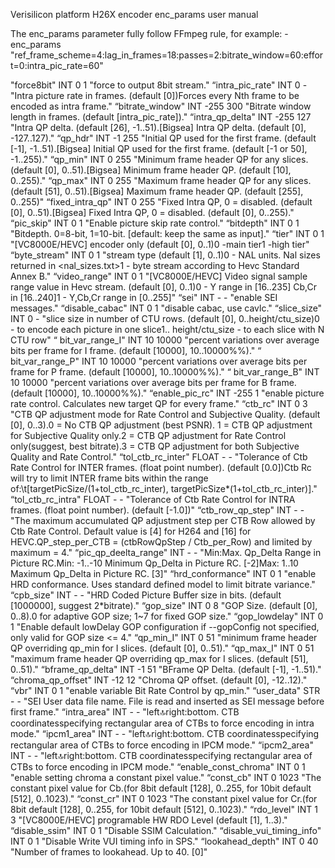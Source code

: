 Verisilicon platform H26X encoder enc_params user manual

The enc_params parameter fully follow FFmpeg rule, for example:
-enc_params "ref_frame_scheme=4:lag_in_frames=18:passes=2:bitrate_window=60:effort=0:intra_pic_rate=60"

"force8bit"					INT	0		1		"force to output 8bit stream." 
“intra_pic_rate"			INT	0		-		"Intra picture rate in frames. (default [0])Forces every Nth frame to be encoded as intra frame." 
“bitrate_window"			INT	-255	300		"Bitrate window length in frames. (default [intra_pic_rate])." 
“intra_qp_delta"			INT	-255	127		"Intra QP delta. (default [26], -1..51).[Bigsea] Intra QP delta. (default [0], -127..127)." 
“qp_hdr"					INT	-1		255		"Initial QP used for the first frame. (default [-1], -1..51).[Bigsea] Initial QP used for the first frame. (default [-1 or 50], -1..255)."
“qp_min"					INT	0		255		"Minimum frame header QP for any slices. (default [0], 0..51).[Bigsea] Minimum frame header QP. (default [10], 0..255)." 
“qp_max"					INT	0		255		"Maximum frame header QP for any slices. (default [51], 0..51).[Bigsea] Maximum frame header QP. (default [255], 0..255)" 
“fixed_intra_qp"			INT	0		255		"Fixed Intra QP, 0 = disabled. (default [0], 0..51).[Bigsea] Fixed Intra QP, 0 = disabled. (default [0], 0..255)." 
“pic_skip"					INT	0		1		"Enable picture skip rate control." 
“bitdepth"					INT	0		1		"Bitdepth. 0=8-bit, 1=10-bit. [default: keep the same as input]." 
“tier"						INT	0		1		"[VC8000E/HEVC] encoder only (default [0], 0..1)0 -main tier1 -high tier" 
“byte_stream"				INT	0		1		"stream type (default [1], 0..1)0 - NAL units. Nal sizes returned in <nal_sizes.txt>1 - byte stream according to Hevc Standard Annex B." 
“video_range"				INT	0		1		"[VC8000E/HEVC] Video signal sample range value in Hevc stream. (default [0], 0..1)0 - Y range in [16..235] 
												Cb,Cr in [16..240]1 - Y,Cb,Cr range in [0..255]" 
“sei"						INT	-		-		"enable SEI messages." 
“disable_cabac"				INT	0		1		"disable cabac, use cavlc." 
“slice_size"				INT	0		-		"slice size in number of CTU rows. (default [0], 0..height/ctu_size)0 - to encode each picture in one slice1..
												height/ctu_size - to each slice with N CTU row" 
“ bit_var_range_I"			INT	10		10000	"percent variations over average bits per frame for I frame. (default [10000], 10..10000%%)." 
“ bit_var_range_P"			INT	10		10000	"percent variations over average bits per frame for P frame. (default [10000], 10..10000%%)." 
“ bit_var_range_B"			INT	10		10000	"percent variations over average bits per frame for B frame. (default [10000], 10..10000%%)." 
“enable_pic_rc"				INT	-255	1		"enable picture rate control. Calculates new target QP for every frame." 
“ctb_rc"					INT	0		3		"CTB QP adjustment mode for Rate Control and Subjective Quality. (default [0], 0..3).0 = No CTB QP adjustment (best PSNR).
												1 = CTB QP adjustment for Subjective Quality only.2 = CTB QP adjustment for Rate Control only(suggest, best bitrate).3 = CTB QP adjustment for both Subjective Quality and Rate Control." 
“tol_ctb_rc_inter"			FLOAT	-	-		"Tolerance of Ctb Rate Control for INTER frames. (float point number). (default [0.0])Ctb Rc will try to limit INTER frame bits within the range 
												of:\t[targetPicSize/(1+tol_ctb_rc_inter), targetPicSize*(1+tol_ctb_rc_inter)]." 
“tol_ctb_rc_intra"			FLOAT	-	-		"Tolerance of Ctb Rate Control for INTRA frames. (float point number). (default [-1.0])" 
“ctb_row_qp_step"			INT	-	-			"The maximum accumulated QP adjustment step per CTB Row allowed by Ctb Rate Control.
												Default value is [4] for H264 and [16] for HEVC.QP_step_per_CTB = (ctbRowQpStep / Ctb_per_Row) and limited by maximum = 4." 
“pic_qp_deelta_range"		INT	-	-			"Min:Max. Qp_Delta Range in Picture RC.Min: -1..-10 Minimum Qp_Delta in Picture RC. [-2]Max: 1..10 Maximum Qp_Delta in Picture RC. [3]" 
“hrd_conformance"			INT	0	1			"enable HRD conformance. Uses standard defined model to limit bitrate variance." 
“cpb_size"					INT	-	-			"HRD Coded Picture Buffer size in bits. (default [1000000], suggest 2*bitrate)." 
“gop_size"					INT	0	8			"GOP Size. (default [0], 0..8).0 for adaptive GOP size; 1~7 for fixed GOP size." 
“gop_lowdelay"				INT	0	1			"Enable default lowDelay GOP configuration if --gopConfig not specified, only valid for GOP size <= 4." 
“qp_min_I"					INT	0	51			"minimum frame header QP overriding qp_min for I slices. (default [0], 0..51)." 
“qp_max_I"					INT	0	51			"maximum frame header QP overriding qp_max for I slices. (default [51], 0..51)." 
“bframe_qp_delta"			INT	-1	51			"BFrame QP Delta. (default [-1], -1..51)." 
“chroma_qp_offset"			INT	-12	12			"Chroma QP offset. (default [0], -12..12)." 
“vbr"						INT	0	1			"enable variable Bit Rate Control by qp_min." 
“user_data"					STR	-	-			"SEI User data file name. File is read and inserted as SEI message before first frame." 
“intra_area"				INT	-	-			"left:top:right:bottom. CTB coordinatesspecifying rectangular area of CTBs to force encoding in intra mode." 
“ipcm1_area"				INT	-	-			"left:top:right:bottom. CTB coordinatesspecifying rectangular area of CTBs to force encoding in IPCM mode." 
“ipcm2_area"				INT	-	-			"left:top:right:bottom. CTB coordinatesspecifying rectangular area of CTBs to force encoding in IPCM mode." 
“enable_const_chroma"		INT	0	1			"enable setting chroma a constant pixel value." 
“const_cb"					INT	0	1023		"The constant pixel value for Cb.(for 8bit default [128], 0..255, for 10bit default [512], 0..1023)." 
“const_cr"					INT	0	1023		"The constant pixel value for Cr.(for 8bit default [128], 0..255, for 10bit default [512], 0..1023)." 
“rdo_level"					INT	1	3			"[VC8000E/HEVC] programable HW RDO Level (default [1], 1..3)." 
“disable_ssim"				INT	0	1			"Disable SSIM Calculation." 
“disable_vui_timing_info"	INT	0	1			"Disable Write VUI timing info in SPS." 
“lookahead_depth"			INT	0	40			"Number of frames to lookahead. Up to 40. [0]"

